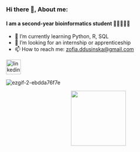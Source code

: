 ### Hi there 👋, About me: 
#### I am a second-year bioinformatics student   👩🏼‍💻🧬🦠   

- 🌱 I’m currently learning Python, R, SQL 
- 💫 I’m looking for an internship or apprenticeship
- 📫 How to reach me: zofia.ddusinska@gmail.com 



 [<img src='https://cdn.jsdelivr.net/npm/simple-icons@3.0.1/icons/linkedin.svg' alt='linkedin' height='40'>](https://www.linkedin.com/in/zofia-dusińska-23502327b/) 
  


![ezgif-2-ebdda76f7e](https://github.com/zosiadd/zosiadd/assets/120915010/b0ba597d-de2a-445c-8e56-476d737f8228)


<div align="center">
  <img src="[https://media.giphy.com/media/dWesBcTLavkZuG35MI/giphy.gif](https://github.com/zosiadd/zosiadd/assets/120915010/b0ba597d-de2a-445c-8e56-476d737f8228)https://github.com/zosiadd/zosiadd/assets/120915010/b0ba597d-de2a-445c-8e56-476d737f8228" width="150" height="150"/>
</div>

